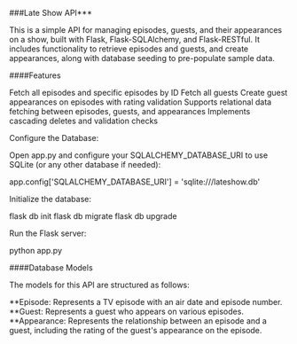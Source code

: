 ###Late Show API***

This is a simple API for managing episodes, guests, and their appearances on a show, built with Flask, Flask-SQLAlchemy, and Flask-RESTful. It includes functionality to retrieve episodes and guests, and create appearances, along with database seeding to pre-populate sample data.

####Features

Fetch all episodes and specific episodes by ID
Fetch all guests
Create guest appearances on episodes with rating validation
Supports relational data fetching between episodes, guests, and appearances
Implements cascading deletes and validation checks



Configure the Database:

Open app.py and configure your SQLALCHEMY_DATABASE_URI to use SQLite (or any other database if needed):

app.config['SQLALCHEMY_DATABASE_URI'] = 'sqlite:///lateshow.db'


Initialize the database:

flask db init
flask db migrate
flask db upgrade


Run the Flask server:

python app.py



####Database Models

The models for this API are structured as follows:

**Episode: Represents a TV episode with an air date and episode number.
**Guest: Represents a guest who appears on various episodes.
**Appearance: Represents the relationship between an episode and a guest, including the rating of the guest's appearance on the episode.

